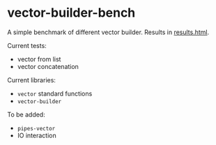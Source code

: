 # vector-builder-bench

A simple benchmark of different vector builder. Results in [results.html](https://rawgit.com/guaraqe/vector-builder-bench/master/results.html).

Current tests:

- vector from list
- vector concatenation

Current libraries:

- `vector` standard functions
- `vector-builder`

To be added:

- `pipes-vector`
- IO interaction
